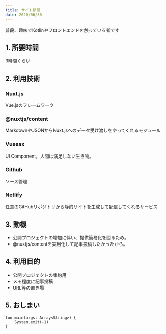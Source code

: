 ```yaml
---
title: サイト新設
date: 2020/06/30
---
```


普段、趣味でKotlinやフロントエンドを触っている者です<br/>

## 1. 所要時間
3時間くらい

## 2. 利用技術

### Nuxt.js
Vue.jsのフレームワーク

###  @nuxtjs/content
MarkdownやJSONからNuxt.jsへのデータ受け渡しをやってくれるモジュール

### Vuesax
UI Component。人間は満足しない生き物。

### Github
ソース管理

### Netlify
任意のGitHubリポジトリから静的サイトを生成して配信してくれるサービス

## 3. 動機
- 公開プロジェクトの増加に伴い、提供簡易化を図るため。
- @nuxtjs/contentを実用化して記事投稿したかったから。

## 4. 利用目的
- 公開プロジェクトの集約用
- メモ程度に記事投稿
- URL等の置き場

## 5. おしまい

```kotlin[Main.kt]
fun main(args: Array<String>) {
    System.exit(-1)
}
```
